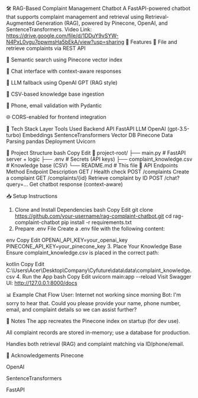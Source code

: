 🛠️ RAG-Based Complaint Management Chatbot
A FastAPI-powered chatbot that supports complaint management and retrieval using Retrieval-Augmented Generation (RAG), powered by Pinecone, OpenAI, and SentenceTransformers.
Video Link:
https://drive.google.com/file/d/1DDuY9vSYW-N4PxL0vgu7ppwmsHa5bEkA/view?usp=sharing
🚀 Features
📌 File and retrieve complaints via REST API

🔎 Semantic search using Pinecone vector index

💬 Chat interface with context-aware responses

🧠 LLM fallback using OpenAI GPT (RAG style)

🧾 CSV-based knowledge base ingestion

🔐 Phone, email validation with Pydantic

🌐 CORS-enabled for frontend integration

🧱 Tech Stack
Layer	Tools Used
Backend API	FastAPI
LLM	OpenAI (gpt-3.5-turbo)
Embeddings	SentenceTransformers
Vector DB	Pinecone
Data Parsing	pandas
Deployment	Uvicorn

📂 Project Structure
bash
Copy
Edit
📁 project-root/
├── main.py                 # FastAPI server + logic
├── .env                   # Secrets (API keys)
├── complaint_knowledge.csv # Knowledge base (CSV)
└── README.md              # This file
🧪 API Endpoints
Method	Endpoint	Description
GET	/	Health check
POST	/complaints	Create a complaint
GET	/complaints/{id}	Retrieve complaint by ID
POST	/chat?query=...	Get chatbot response (context-aware)

📥 Setup Instructions
1. Clone and Install Dependencies
bash
Copy
Edit
git clone https://github.com/your-username/rag-complaint-chatbot.git
cd rag-complaint-chatbot
pip install -r requirements.txt
2. Prepare .env File
Create a .env file with the following content:

env
Copy
Edit
OPENAI_API_KEY=your_openai_key
PINECONE_API_KEY=your_pinecone_key
3. Place Your Knowledge Base
Ensure complaint_knowledge.csv is placed in the correct path:

kotlin
Copy
Edit
C:\Users\Acer\Desktop\Company\Cyfuture\data\data\complaint_knowledge.csv
4. Run the App
bash
Copy
Edit
uvicorn main:app --reload
Visit Swagger UI: http://127.0.0.1:8000/docs

📊 Example Chat Flow
User: Internet not working since morning
Bot: I'm sorry to hear that. Could you please provide your name, phone number, email, and complaint details so we can assist further?

📌 Notes
The app recreates the Pinecone index on startup (for dev use).

All complaint records are stored in-memory; use a database for production.

Handles both retrieval (RAG) and complaint matching via ID/phone/email.

🙌 Acknowledgements
Pinecone

OpenAI

SentenceTransformers

FastAPI
